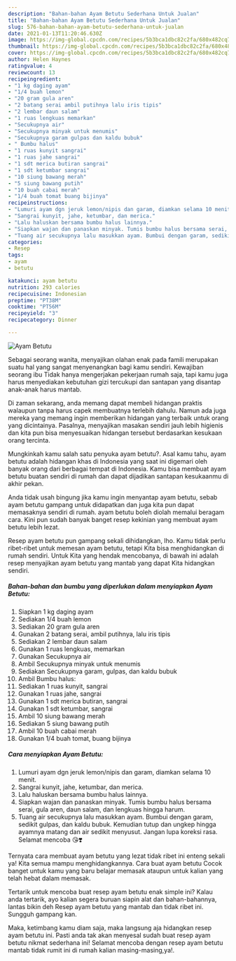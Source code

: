 ```yaml
---
description: "Bahan-bahan Ayam Betutu Sederhana Untuk Jualan"
title: "Bahan-bahan Ayam Betutu Sederhana Untuk Jualan"
slug: 576-bahan-bahan-ayam-betutu-sederhana-untuk-jualan
date: 2021-01-13T11:20:46.630Z
image: https://img-global.cpcdn.com/recipes/5b3bca1dbc82c2fa/680x482cq70/ayam-betutu-foto-resep-utama.jpg
thumbnail: https://img-global.cpcdn.com/recipes/5b3bca1dbc82c2fa/680x482cq70/ayam-betutu-foto-resep-utama.jpg
cover: https://img-global.cpcdn.com/recipes/5b3bca1dbc82c2fa/680x482cq70/ayam-betutu-foto-resep-utama.jpg
author: Helen Haynes
ratingvalue: 4
reviewcount: 13
recipeingredient:
- "1 kg daging ayam"
- "1/4 buah lemon"
- "20 gram gula aren"
- "2 batang serai ambil putihnya lalu iris tipis"
- "2 lembar daun salam"
- "1 ruas lengkuas memarkan"
- "Secukupnya air"
- "Secukupnya minyak untuk menumis"
- "Secukupnya garam gulpas dan kaldu bubuk"
- " Bumbu halus"
- "1 ruas kunyit sangrai"
- "1 ruas jahe sangrai"
- "1 sdt merica butiran sangrai"
- "1 sdt ketumbar sangrai"
- "10 siung bawang merah"
- "5 siung bawang putih"
- "10 buah cabai merah"
- "1/4 buah tomat buang bijinya"
recipeinstructions:
- "Lumuri ayam dgn jeruk lemon/nipis dan garam, diamkan selama 10 menit."
- "Sangrai kunyit, jahe, ketumbar, dan merica."
- "Lalu haluskan bersama bumbu halus lainnya."
- "Siapkan wajan dan panaskan minyak. Tumis bumbu halus bersama serai, gula aren, daun salam, dan lengkuas hingga harum."
- "Tuang air secukupnya lalu masukkan ayam. Bumbui dengan garam, sedikit gulpas, dan kaldu bubuk. Kemudian tutup dan ungkep hingga ayamnya matang dan air sedikit menyusut. Jangan lupa koreksi rasa. Selamat mencoba 😘❣️"
categories:
- Resep
tags:
- ayam
- betutu

katakunci: ayam betutu 
nutrition: 293 calories
recipecuisine: Indonesian
preptime: "PT38M"
cooktime: "PT56M"
recipeyield: "3"
recipecategory: Dinner

---
```



![Ayam Betutu](https://img-global.cpcdn.com/recipes/5b3bca1dbc82c2fa/680x482cq70/ayam-betutu-foto-resep-utama.jpg)

Sebagai seorang wanita, menyajikan olahan enak pada famili merupakan suatu hal yang sangat menyenangkan bagi kamu sendiri. Kewajiban seorang ibu Tidak hanya mengerjakan pekerjaan rumah saja, tapi kamu juga harus menyediakan kebutuhan gizi tercukupi dan santapan yang disantap anak-anak harus mantab.

Di zaman  sekarang, anda memang dapat membeli hidangan praktis walaupun tanpa harus capek membuatnya terlebih dahulu. Namun ada juga mereka yang memang ingin memberikan hidangan yang terbaik untuk orang yang dicintainya. Pasalnya, menyajikan masakan sendiri jauh lebih higienis dan kita pun bisa menyesuaikan hidangan tersebut berdasarkan kesukaan orang tercinta. 



Mungkinkah kamu salah satu penyuka ayam betutu?. Asal kamu tahu, ayam betutu adalah hidangan khas di Indonesia yang saat ini digemari oleh banyak orang dari berbagai tempat di Indonesia. Kamu bisa membuat ayam betutu buatan sendiri di rumah dan dapat dijadikan santapan kesukaanmu di akhir pekan.

Anda tidak usah bingung jika kamu ingin menyantap ayam betutu, sebab ayam betutu gampang untuk didapatkan dan juga kita pun dapat memasaknya sendiri di rumah. ayam betutu boleh diolah memalui beragam cara. Kini pun sudah banyak banget resep kekinian yang membuat ayam betutu lebih lezat.

Resep ayam betutu pun gampang sekali dihidangkan, lho. Kamu tidak perlu ribet-ribet untuk memesan ayam betutu, tetapi Kita bisa menghidangkan di rumah sendiri. Untuk Kita yang hendak mencobanya, di bawah ini adalah resep menyajikan ayam betutu yang mantab yang dapat Kita hidangkan sendiri.

<!--inarticleads1-->

##### Bahan-bahan dan bumbu yang diperlukan dalam menyiapkan Ayam Betutu:

1. Siapkan 1 kg daging ayam
1. Sediakan 1/4 buah lemon
1. Sediakan 20 gram gula aren
1. Gunakan 2 batang serai, ambil putihnya, lalu iris tipis
1. Sediakan 2 lembar daun salam
1. Gunakan 1 ruas lengkuas, memarkan
1. Gunakan Secukupnya air
1. Ambil Secukupnya minyak untuk menumis
1. Sediakan Secukupnya garam, gulpas, dan kaldu bubuk
1. Ambil  Bumbu halus:
1. Sediakan 1 ruas kunyit, sangrai
1. Gunakan 1 ruas jahe, sangrai
1. Gunakan 1 sdt merica butiran, sangrai
1. Gunakan 1 sdt ketumbar, sangrai
1. Ambil 10 siung bawang merah
1. Sediakan 5 siung bawang putih
1. Ambil 10 buah cabai merah
1. Gunakan 1/4 buah tomat, buang bijinya




<!--inarticleads2-->

##### Cara menyiapkan Ayam Betutu:

1. Lumuri ayam dgn jeruk lemon/nipis dan garam, diamkan selama 10 menit.
1. Sangrai kunyit, jahe, ketumbar, dan merica.
1. Lalu haluskan bersama bumbu halus lainnya.
1. Siapkan wajan dan panaskan minyak. Tumis bumbu halus bersama serai, gula aren, daun salam, dan lengkuas hingga harum.
1. Tuang air secukupnya lalu masukkan ayam. Bumbui dengan garam, sedikit gulpas, dan kaldu bubuk. Kemudian tutup dan ungkep hingga ayamnya matang dan air sedikit menyusut. Jangan lupa koreksi rasa. Selamat mencoba 😘❣️




Ternyata cara membuat ayam betutu yang lezat tidak ribet ini enteng sekali ya! Kita semua mampu menghidangkannya. Cara buat ayam betutu Cocok banget untuk kamu yang baru belajar memasak ataupun untuk kalian yang telah hebat dalam memasak.

Tertarik untuk mencoba buat resep ayam betutu enak simple ini? Kalau anda tertarik, ayo kalian segera buruan siapin alat dan bahan-bahannya, lantas bikin deh Resep ayam betutu yang mantab dan tidak ribet ini. Sungguh gampang kan. 

Maka, ketimbang kamu diam saja, maka langsung aja hidangkan resep ayam betutu ini. Pasti anda tak akan menyesal sudah buat resep ayam betutu nikmat sederhana ini! Selamat mencoba dengan resep ayam betutu mantab tidak rumit ini di rumah kalian masing-masing,ya!.

